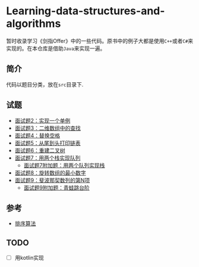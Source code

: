 # Learning-data-structures-and-algorithms
暂时收录学习《剑指Offer》中的一些代码。原书中的例子大都是使用`C++`或者`C#`来实现的。在本仓库是借助`Java`来实现一遍。


## 简介
代码以题目分类，放在`src`目录下.

## 试题


- [面试题2：实现一个单例](./src/main/java/question_2)
- [面试题3：二维数组中的查找](./src/main/java/question_3)
- [面试题4：替换空格](./src/main/java/question_4)
- [面试题5：从尾到头打印链表](./src/main/java/question_5)
- [面试题6：重建二叉树](./src/main/java/question_6)
- [面试题7：用两个栈实现队列](./src/main/java/question_7)
    - [面试题7附加题：用两个队列实现栈](./src/main/java/question_7_1)
- [面试题8：旋转数组的最小数字](./src/main/java/question_8)
- [面试题9：斐波那契数列的第N项](./src/main/java/question_9)
    - [面试题9附加题：青蛙跳台阶](./src/main/java/question_9_1)

## 参考

- [排序算法](./src/main/java/sort)

## TODO

- [ ] 用kotlin实现
